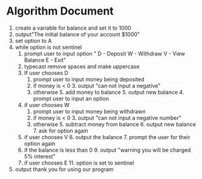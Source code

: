 # Algorithm Document
1. create a variable for balance and set it to 1000
2. output"The initial balance of your account $1000"
2. set option to A
3. while option is not sentinel
   1. prompt user to input option "
   D - Deposit
   W - Withdraw
   V - View Balance
   E - Exit"
   2. typecast remove spaces and make uppercase
   4. If user chooses D
      1. prompt user to input money being deposited 
      2. if money is < 0
         3. output "can not input a negative"
      4. otherwise
         5. add money to balance
         5. output new balance
         4. prompt user to input an option   
   4. if user chooses W 
      1. prompt user to input money being withdrawn 
      2. if money is < 0
         3. output "can not input a negative number"
      4. otherwise
         5. subtract money from balance
         6. output new balance
         7. ask for option again
   5. if user chooses V
      6. output the balance
      7. prompt the user for their option again
   8. if the balance is less than 0
      9. output "warning you will be charged 5% interest"
   10. if user chooses E
       11. option is set to sentinel
10. output thank you for using our program
   

